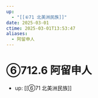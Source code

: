 ```yaml
---
up:
  - "[[⑥71 北美洲民族]]"
date: 2025-03-01
ctime: 2025-03-01T13:53:47
aliases:
  - 阿留申人
---
```


# ⑥712.6 阿留申人

- up: [[⑥71 北美洲民族]]
